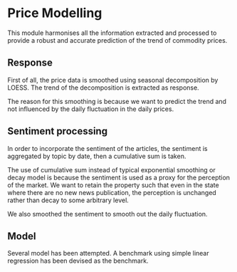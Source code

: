 # Price Modelling

This module harmonises all the information extracted and processed to
provide a robust and accurate prediction of the trend of commodity
prices.

## Response

First of all, the price data is smoothed using seasonal decomposition
by LOESS. The trend of the decomposition is extracted as response.

The reason for this smoothing is because we want to predict the trend
and not influenced by the daily fluctuation in the daily prices.

## Sentiment processing

In order to incorporate the sentiment of the articles, the sentiment
is aggregated by topic by date, then a cumulative sum is taken.

The use of cumulative sum instead of typical exponential smoothing or
decay model is because the sentiment is used as a proxy for the
perception of the market. We want to retain the property such that
even in the state where there are no new news publication, the
perception is unchanged rather than decay to some arbitrary level.

We also smoothed the sentiment to smooth out the daily fluctuation.

## Model

Several model has been attempted. A benchmark using simple linear
regression has been devised as the benchmark.


